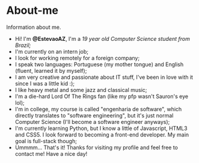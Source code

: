 # About-me
Information about me.
- Hi! I'm **@EstevaoAZ**, I'm a *19 year old Computer Science student from Brazil;*
- I'm currently on an intern job;
- I look for working remotely for a foreign company;
- I speak two languages: Portuguese (my mother tongue) and English (fluent, learned it by myself);
- I am very creative and passionate about IT stuff, I've been in love with it since I was a little kid :);
- I like heavy metal and some jazz and classical music;
- I'm a die-hard Lord Of The Rings fan (like my pfp wasn't Sauron's eye lol);
- I'm in college, my course is called "engenharia de software", which directly translates to "software engineering", but it's just normal Computer Science (I'll become a software engineer anyways);
- I'm currently learning Python, but I know a little of Javascript, HTML3 and CSS5. I look forward to becoming a front-end developer. My main goal is full-stack though;
- Ummmm... That's it! Thanks for visiting my profile and feel free to contact me! Have a nice day!

